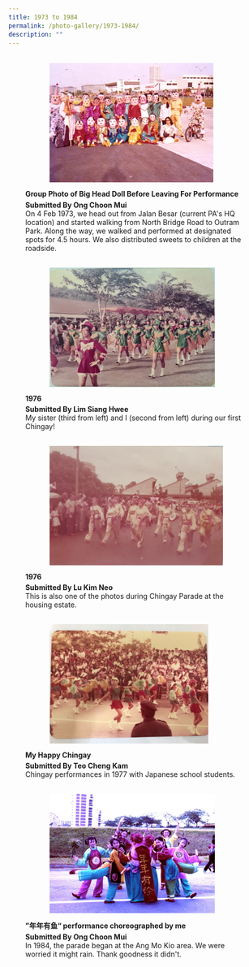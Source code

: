 ```yaml
---
title: 1973 to 1984
permalink: /photo-gallery/1973-1984/
description: ""
---
```



<ul style="display: grid; grid-template-columns: repeat(auto-fit, minmax(228px, 1fr)); gap: 1rem; margin: 2rem 2vw; padding: 0; list-style-type: none;">
<li><div style="position: relative; display: block; height: 100%;  overflow: hidden; text-decoration: none;"><div style="width:343px;height:235px;margin:auto;"><img style="height:235px;width:auto;" src="/images/Hall%20of%20Frames/group-photo-of-big-head-doll-before-leaving-for-performance-(1973).jpeg"></div><div style="position: relative; display: flex; align-items: center; gap: 2em; padding: 1em 1em 0;"><h3 style="font-size: 1em; margin: 0 0 .3em;">Group Photo of Big Head Doll Before Leaving For Performance</h3></div><p style="padding: 0 1em 1em;margin: 0; overflow: hidden;"><b>Submitted By Ong Choon Mui</b><br />On 4 Feb 1973, we head out from Jalan Besar (current PA's HQ location) and started walking from North Bridge Road to Outram Park. Along the way, we walked and performed at designated spots for 4.5 hours. We also distributed sweets to children at the roadside.</p></div></li>
<li><div style="position: relative; display: block; height: 100%;  overflow: hidden; text-decoration: none;"><div style="width:343px;height:235px;margin:auto;"><img style="height:235px;width:auto;" src="/images/Hall%20of%20Frames/1976.jpg"></div><div style="position: relative; display: flex; align-items: center; gap: 2em; padding: 1em 1em 0;"><h3 style="font-size: 1em; margin: 0 0 .3em;">1976 </h3></div><p style="padding: 0 1em 1em;margin: 0; overflow: hidden;"><b>Submitted By Lim Siang Hwee</b><br />My sister (third from left) and I (second from left) during our first Chingay!</p></div></li>
<li><div style="position: relative; display: block; height: 100%;  overflow: hidden; text-decoration: none;"><div style="width:343px;height:235px;margin:auto;"><img style="height:235px;width:auto;" src="/images/Hall%20of%20Frames/1976---lu.jpg"></div><div style="position: relative; display: flex; align-items: center; gap: 2em; padding: 1em 1em 0;"><h3 style="font-size: 1em; margin: 0 0 .3em;">1976</h3></div><p style="padding: 0 1em 1em;margin: 0; overflow: hidden;"><b>Submitted By Lu Kim Neo</b><br />This is also one of the photos during Chingay Parade at the housing estate.</p></div></li>
<li><div style="position: relative; display: block; height: 100%;  overflow: hidden; text-decoration: none;"><div style="width:343px;height:235px;margin:auto;"><img style="height:235px;width:auto;" src="/images/Hall%20of%20Frames/my-happy-chingay-(1977).jpeg"></div><div style="position: relative; display: flex; align-items: center; gap: 2em; padding: 1em 1em 0;"><h3 style="font-size: 1em; margin: 0 0 .3em;">My Happy Chingay</h3></div><p style="padding: 0 1em 1em;margin: 0; overflow: hidden;"><b>Submitted By Teo Cheng Kam</b><br />Chingay performances in 1977 with Japanese school students.</p></div></li>
<li><div style="position: relative; display: block; height: 100%;  overflow: hidden; text-decoration: none;"><div style="width:343px;height:235px;margin:auto;"><img style="height:235px;width:auto;" src="/images/Hall%20of%20Frames/-年年有鱼-performance-choreographed-by-me-(1984).jpeg"></div><div style="position: relative; display: flex; align-items: center; gap: 2em; padding: 1em 1em 0;"><h3 style="font-size: 1em; margin: 0 0 .3em;">”年年有鱼“ performance choreographed by me</h3></div><p style="padding: 0 1em 1em;margin: 0; overflow: hidden;"><b>Submitted By Ong Choon Mui</b><br />In 1984, the parade began at the Ang Mo Kio area. We were worried it might rain. Thank goodness it didn't.</p></div></li>
</ul>